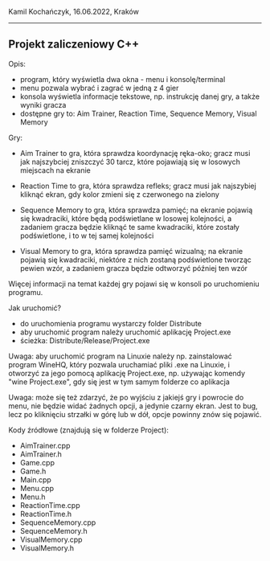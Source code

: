 Kamil Kochańczyk, 16.06.2022, Kraków


------------------------
Projekt zaliczeniowy C++
------------------------


Opis:
- program, który wyświetla dwa okna - menu i konsolę/terminal
- menu pozwala wybrać i zagrać w jedną z 4 gier
- konsola wyświetla informacje tekstowe, np. instrukcję danej gry, a także wyniki gracza
- dostępne gry to: Aim Trainer, Reaction Time, Sequence Memory, Visual Memory


Gry:
- Aim Trainer to gra, która sprawdza koordynację ręka-oko; gracz musi jak najszybciej zniszczyć 30 tarcz, które pojawiają się w losowych miejscach na ekranie

- Reaction Time to gra, która sprawdza refleks; gracz musi jak najszybiej kliknąć ekran, gdy kolor zmieni się z czerwonego na zielony

- Sequence Memory to gra, która sprawdza pamięć; na ekranie pojawią się kwadraciki, które będą podświetlane w losowej kolejności, a zadaniem gracza będzie kliknąć te same kwadraciki, które zostały podświetlone, i to w tej samej kolejności

- Visual Memory to gra, która sprawdza pamięć wizualną; na ekranie pojawią się kwadraciki, niektóre z nich zostaną podświetlone tworząc pewien wzór, a zadaniem gracza będzie odtworzyć później ten wzór

Więcej informacji na temat każdej gry pojawi się w konsoli po uruchomieniu programu.


Jak uruchomić?
- do uruchomienia programu wystarczy folder Distribute
- aby uruchomić program należy uruchomić aplikację Project.exe
- ścieżka: Distribute/Release/Project.exe

Uwaga: aby uruchomić program na Linuxie należy np. zainstalować program WineHQ, który pozwala uruchamiać pliki .exe na Linuxie, i otworzyć za jego pomocą aplikację Project.exe, np. używając komendy "wine Project.exe", gdy się jest w tym samym folderze co aplikacja

Uwaga: może się też zdarzyć, że po wyjściu z jakiejś gry i powrocie do menu, nie będzie widać żadnych opcji, a jedynie czarny ekran. Jest to bug, lecz po kliknięciu strzałki w górę lub w dół, opcje powinny znów się pojawić.


Kody źródłowe (znajdują się w folderze Project):
- AimTrainer.cpp
- AimTrainer.h
- Game.cpp
- Game.h
- Main.cpp
- Menu.cpp
- Menu.h
- ReactionTime.cpp
- ReactionTime.h
- SequenceMemory.cpp
- SequenceMemory.h
- VisualMemory.cpp
- VisualMemory.h
